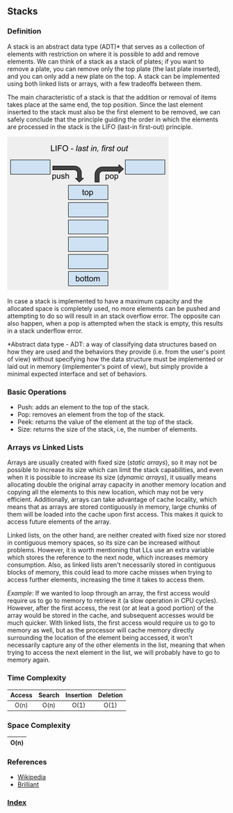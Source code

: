 ## Stacks

### Definition

A stack is an abstract data type (ADT)\* that serves as a collection of elements with restriction on where it is possible to add and remove elements. We can think of a stack as a stack of plates; if you want to remove a plate, you can remove only the top plate (the last plate inserted), and you can only add a new plate on the top. A stack can be implemented using both linked lists or arrays, with a few tradeoffs between them.

The main characteristic of a stack is that the addition or removal of items takes place at the same end, the top position. Since the last element inserted to the stack must also be the first element to be removed, we can safely conclude that the principle guiding the order in which the elements are processed in the stack is the LIFO (last-in first-out) principle.

![stack](../../resources/img/stacks.png)

In case a stack is implemented to have a maximum capacity and the allocated space is completely used, no more elements can be pushed and attempting to do so will result in an stack overflow error. The opposite can also happen, when a pop is attempted when the stack is empty, this results in a stack underflow error.

\*Abstract data type - ADT: a way of classifying data structures based on how they are used and the behaviors they provide (i.e. from the user's point of view) without specifying how the data structure must be implemented or laid out in memory (implementer's point of view), but simply provide a minimal expected interface and set of behaviors.

### Basic Operations

- Push: adds an element to the top of the stack.
- Pop: removes an element from the top of the stack.
- Peek: returns the value of the element at the top of the stack.
- Size: returns the size of the stack, i.e, the number of elements.

### Arrays _vs_ Linked Lists

Arrays are usually created with fixed size (_static arrays_), so it may not be possible to increase its size which can limit the stack capabilities, and even when it is possible to increase its size (_dynamic arrays_), it usually means allocating double the original array capacity in another memory location and copying all the elements to this new location, which may not be very efficient. Additionally, arrays can take advantage of cache locality, which means that as arrays are stored contiguously in memory, large chunks of them will be loaded into the cache upon first access. This makes it quick to access future elements of the array.

Linked lists, on the other hand, are neither created with fixed size nor stored in contiguous memory spaces, so its size can be increased without problems. However, it is worth mentioning that LLs use an extra variable which stores the reference to the next node, which increases memory consumption. Also, as linked lists aren't necessarily stored in contiguous blocks of memory, this could lead to more cache misses when trying to access further elements, increasing the time it takes to access them.

_Example_: If we wanted to loop through an array, the first access would require us to go to memory to retrieve it (a slow operation in CPU cycles). However, after the first access, the rest (or at leat a good portion) of the array would be stored in the cache, and subsequent accesses would be much quicker. With linked lists, the first access would require us to go to memory as well, but as the processor will cache memory directly surrounding the location of the element being accessed, it won't necessarily capture any of the other elements in the list, meaning that when trying to access the next element in the list, we will probably have to go to memory again.

### Time Complexity

| Access | Search | Insertion | Deletion |
| :----: | :----: | :-------: | :------: |
|  O(n)  |  O(n)  |   O(1)    |   O(1)   |

### Space Complexity

| O(n) |
| :--: |

### References

- [Wikipedia](<https://en.wikipedia.org/wiki/Queue_(abstract_data_type)>)
- [Brilliant](<https://en.wikipedia.org/wiki/Stack_(abstract_data_type)>)

### [Index](../../README.md)
